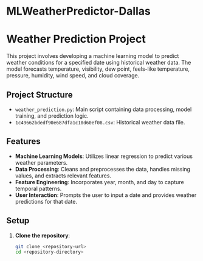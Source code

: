 # MLWeatherPredictor-Dallas

# Weather Prediction Project

This project involves developing a machine learning model to predict weather conditions for a specified date using historical weather data. The model forecasts temperature, visibility, dew point, feels-like temperature, pressure, humidity, wind speed, and cloud coverage.

## Project Structure

- `weather_prediction.py`: Main script containing data processing, model training, and prediction logic.
- `1c49662bdedf90e687dfa1c10d60ef08.csv`: Historical weather data file.

## Features

- **Machine Learning Models**: Utilizes linear regression to predict various weather parameters.
- **Data Processing**: Cleans and preprocesses the data, handles missing values, and extracts relevant features.
- **Feature Engineering**: Incorporates year, month, and day to capture temporal patterns.
- **User Interaction**: Prompts the user to input a date and provides weather predictions for that date.

## Setup

1. **Clone the repository**:
   ```bash
   git clone <repository-url>
   cd <repository-directory>

